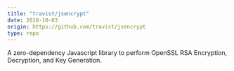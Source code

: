 ```yaml
---
title: "travist/jsencrypt"
date: 2018-10-03
origin: https://github.com/travist/jsencrypt
type: repo
---
```


A zero-dependency Javascript library to perform OpenSSL RSA Encryption, Decryption, and Key Generation.